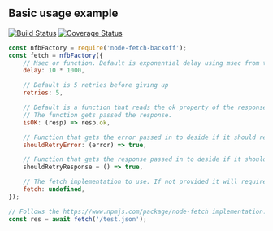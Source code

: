 ## Basic usage example

[![Build Status](https://travis-ci.org/birkestroem/node-fetch-backoff.svg?branch=master)](https://travis-ci.org/birkestroem/node-fetch-backoff)
[![Coverage Status](https://coveralls.io/repos/github/birkestroem/node-fetch-backoff/badge.svg?branch=master)](https://coveralls.io/github/birkestroem/node-fetch-backoff?branch=master)


```js
const nfbFactory = require('node-fetch-backoff');
const fetch = nfbFactory({
    // Msec or function. Default is exponential delay using msec from this option.
    delay: 10 * 1000,

    // Default is 5 retries before giving up
    retries: 5,

    // Default is a function that reads the ok property of the response object.
    // The function gets passed the response.
    isOK: (resp) => resp.ok,

    // Function that gets the error passed in to deside if it should retry.
    shouldRetryError: (error) => true,

    // Function that gets the response passed in to deside if it should retry.
    shouldRetryResponse = () => true,

    // The fetch implementation to use. If not provided it will require node-fetch.
    fetch: undefined,
});

// Follows the https://www.npmjs.com/package/node-fetch implementation.
const res = await fetch('/test.json');
```
